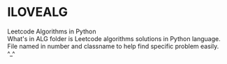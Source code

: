# ILOVEALG
Leetcode Algorithms in Python <br/>
What's in ALG folder is Leetcode algorithms solutions in Python language.<br/>
File named in number and classname to help find specific problem easily.<br/>
^_^
